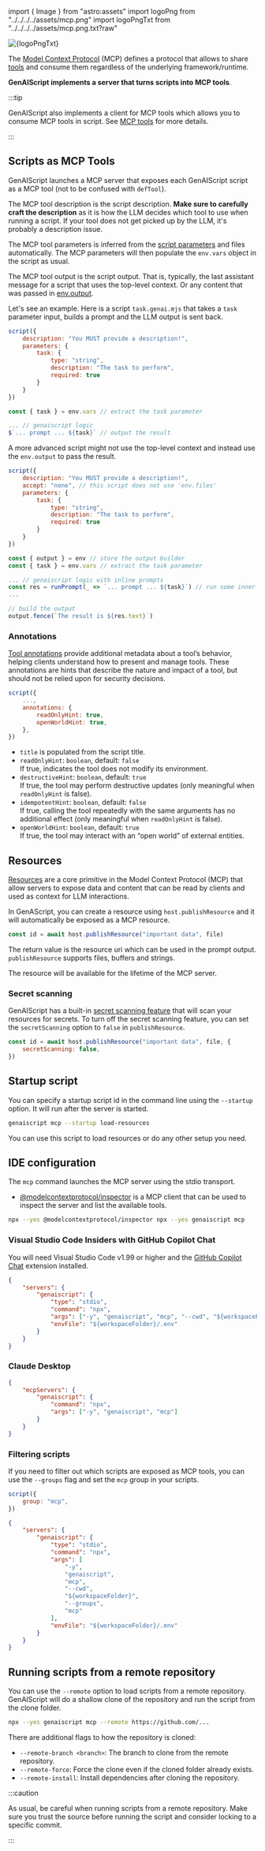 import { Image } from "astro:assets"
import logoPng from "../../../../assets/mcp.png"
import logoPngTxt from "../../../../assets/mcp.png.txt?raw"

<Image src={logoPng} alt={logoPngTxt} />

The [Model Context Protocol](https://modelcontextprotocol.io/) (MCP) defines a protocol that allows to share [tools](https://modelcontextprotocol.io/docs/concepts/tools)
and consume them regardless of the underlying framework/runtime.

**GenAIScript implements a server that turns scripts into MCP tools**.

:::tip

GenAIScript also implements a client for MCP tools which allows you to consume MCP tools in script.
See [MCP tools](/genaiscript/reference/scripts/mcp-tools) for more details.

:::

## Scripts as MCP Tools

GenAIScript launches a MCP server that exposes each GenAIScript script as a MCP tool (not to be confused with `defTool`).

The MCP tool description is the script description.
**Make sure to carefully craft the description** as it is how the LLM decides
which tool to use when running a script. If your tool does not get picked up by the LLM, it's probably a description issue.

The MCP tool parameters is inferred from the [script parameters](/genaiscript/reference/scripts/parameters) and files automatically.
The MCP parameters will then populate the `env.vars` object in the script
as usual.

The MCP tool output is the script output. That is, typically, the last assistant message for a script that uses the top-level context.
Or any content that was passed in [env.output](/genaiscript/reference/scripts/output-builder).

Let's see an example. Here is a script `task.genai.mjs` that takes a `task` parameter input, builds a prompt
and the LLM output is sent back.

```js title="task.genai.mjs"
script({
    description: "You MUST provide a description!",
    parameters: {
        task: {
            type: "string",
            description: "The task to perform",
            required: true
        }
    }
})

const { task } = env.vars // extract the task parameter

... // genaiscript logic
$`... prompt ... ${task}` // output the result
```

A more advanced script might not use the top-level context and instead use the `env.output` to pass the result.

```js title="task.genai.mjs"
script({
    description: "You MUST provide a description!",
    accept: "none", // this script does not use 'env.files'
    parameters: {
        task: {
            type: "string",
            description: "The task to perform",
            required: true
        }
    }
})

const { output } = env // store the output builder
const { task } = env.vars // extract the task parameter

... // genaiscript logic with inline prompts
const res = runPrompt(_ => `... prompt ... ${task}`) // run some inner the prompt
...

// build the output
output.fence(`The result is ${res.text}`)
```

### Annotations

[Tool annotations](https://modelcontextprotocol.io/docs/concepts/tools#tool-annotations) provide additional metadata about a tool’s behavior,
helping clients understand how to present and manage tools.
These annotations are hints that describe the nature and impact of a tool, but should not be relied upon for security decisions.

```js "annotations"
script({
    ...,
    annotations: {
        readOnlyHint: true,
        openWorldHint: true,
    },
})
```

- `title` is populated from the script title.
- `readOnlyHint`: `boolean`, default: `false`  
   If true, indicates the tool does not modify its environment.
- `destructiveHint`: `boolean`, default: `true`  
   If true, the tool may perform destructive updates (only meaningful when `readOnlyHint` is false).
- `idempotentHint`: `boolean`, default: `false`  
   If true, calling the tool repeatedly with the same arguments has no additional effect (only meaningful when `readOnlyHint` is false).
- `openWorldHint`: `boolean`, default: `true`  
   If true, the tool may interact with an “open world” of external entities.

## Resources

[Resources](https://modelcontextprotocol.io/docs/concepts/resources)
are a core primitive in the Model Context Protocol (MCP) that allow servers to expose data
and content that can be read by clients and used as context for LLM interactions.

In GenAScript, you can create a resource using `host.publishResource` and
it will automatically be exposed as a MCP resource.

```js title="task.genai.mjs"
const id = await host.publishResource("important data", file)
```

The return value is the resource uri which can be used in the prompt output.
`publishResource` supports files, buffers and strings.

The resource will be available for the lifetime of the MCP server.

### Secret scanning

GenAIScript has a built-in [secret scanning feature](/genaiscript/reference/scripts/secret-scanning)
that will scan your resources for secrets. To turn off the secret scanning feature,
you can set the `secretScanning` option to `false` in `publishResource`.

```js
const id = await host.publishResource("important data", file, {
    secretScanning: false,
})
```

## Startup script

You can specify a startup script id in the command line using the `--startup` option.
It will run after the server is started.

```sh
genaiscript mcp --startup load-resources
```

You can use this script to load resources or do any other setup you need.

## IDE configuration

The `mcp` command launches the MCP server using the stdio transport.

- [@modelcontextprotocol/inspector](https://www.npmjs.com/package/@modelcontextprotocol/inspector)
  is a MCP client that can be used to inspect the server and list the available tools.

```sh
npx --yes @modelcontextprotocol/inspector npx --yes genaiscript mcp
```

### Visual Studio Code Insiders with GitHub Copilot Chat

You will need Visual Studio Code v1.99 or higher and the [GitHub Copilot Chat](https://marketplace.visualstudio.com/items?itemName=GitHub.copilot-chat) extension installed.

```json title=".vscode/mcp.json"
{
    "servers": {
        "genaiscript": {
            "type": "stdio",
            "command": "npx",
            "args": ["-y", "genaiscript", "mcp", "--cwd", "${workspaceFolder}"],
            "envFile": "${workspaceFolder}/.env"
        }
    }
}
```

### Claude Desktop

```json
{
    "mcpServers": {
        "genaiscript": {
            "command": "npx",
            "args": ["-y", "genaiscript", "mcp"]
        }
    }
}
```

### Filtering scripts

If you need to filter out which scripts are exposed as MCP tools, you can use the `--groups` flag and
set the `mcp` group in your scripts.

```js 'group: "mcp"'
script({
    group: "mcp",
})
```

```json title=".vscode/mcp.json" ', "--groups", "mcp"'
{
    "servers": {
        "genaiscript": {
            "type": "stdio",
            "command": "npx",
            "args": [
                "-y",
                "genaiscript",
                "mcp",
                "--cwd",
                "${workspaceFolder}",
                "--groups",
                "mcp"
            ],
            "envFile": "${workspaceFolder}/.env"
        }
    }
}
```

## Running scripts from a remote repository

You can use the `--remote` option to load scripts from a remote repository.
GenAIScript will do a shallow clone of the repository and run the script from the clone folder.

```sh
npx --yes genaiscript mcp --remote https://github.com/...
```

There are additional flags to how the repository is cloned:

- `--remote-branch <branch>`: The branch to clone from the remote repository.
- `--remote-force`: Force the clone even if the cloned folder already exists.
- `--remote-install`: Install dependencies after cloning the repository.

:::caution

As usual, be careful when running scripts from a remote repository.
Make sure you trust the source before running the script and consider locking to a specific commit.

:::